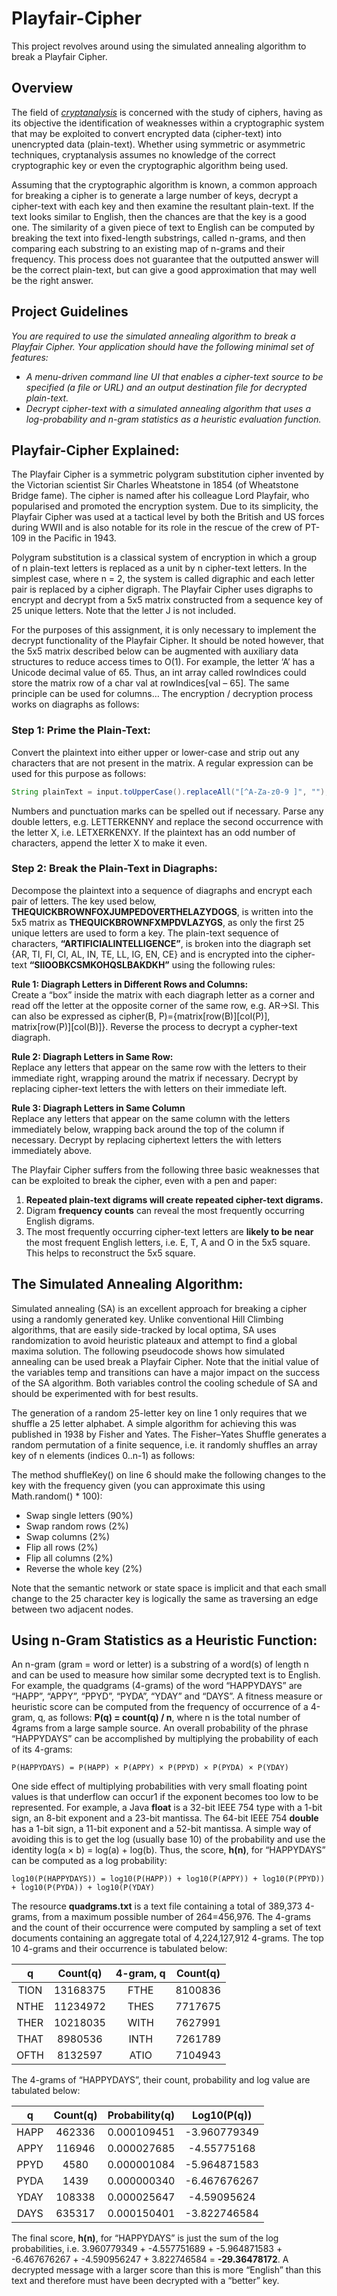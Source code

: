 # Playfair-Cipher
This project revolves around using the simulated annealing algorithm to break a Playfair Cipher.

## Overview
The field of *[cryptanalysis](https://en.wikipedia.org/wiki/Cryptanalysis)* is concerned with the study of ciphers, having as its objective the identification of weaknesses within a cryptographic system that may be exploited to convert encrypted data (cipher-text) into unencrypted data (plain-text). Whether using symmetric or asymmetric techniques, cryptanalysis assumes no knowledge of the correct cryptographic key or even the cryptographic algorithm being used. 

Assuming that the cryptographic algorithm is known, a common approach for breaking a cipher is to generate a large number of keys, decrypt a cipher-text with each key and then examine the resultant plain-text. If the text looks similar to English, then the chances are that the key is a good one. The similarity of a given piece of text to English can be computed by breaking the text into fixed-length substrings, called n-grams, and then comparing each substring to an existing map of n-grams and their frequency. This process does not guarantee that the outputted answer will be the correct plain-text, but can give a good approximation that may well be the right answer.

## Project Guidelines
*You are required to use the simulated annealing algorithm to break a Playfair Cipher. Your application should have the following minimal set of features:* 

* *A menu-driven command line UI that enables a cipher-text source to be specified (a file or URL) and an output destination file for decrypted plain-text.* 
* *Decrypt cipher-text with a simulated annealing algorithm that uses a log-probability and n-gram statistics as a heuristic evaluation function.* 

## Playfair-Cipher Explained:
The Playfair Cipher is a symmetric polygram substitution cipher invented by the Victorian scientist Sir Charles Wheatstone in 1854 (of Wheatstone Bridge fame). The cipher is named after his colleague Lord Playfair, who popularised and promoted the encryption system. Due to its simplicity, the Playfair Cipher was used at a tactical level by both the British and US forces during WWII and is also notable for its role in the rescue of the crew of PT-109 in the Pacific in 1943. 
 
Polygram substitution is a classical system of encryption in which a group of n plain-text letters is replaced as a unit by n cipher-text letters. In the simplest case, where n = 2, the system is called digraphic and each letter pair is replaced by a cipher digraph. The Playfair Cipher uses digraphs to encrypt and decrypt from a 5x5 matrix constructed from a sequence key of 25 unique letters. Note that the letter J is not included.  
 
For the purposes of this assignment, it is only necessary to implement the decrypt functionality of the Playfair Cipher. It should be noted however, that the 5x5 matrix described below can be augmented with auxiliary data structures to reduce access times to O(1). For example, the letter ‘A’ has a Unicode decimal value of 65. Thus, an int array called rowIndices could store the matrix row of a char val at  rowIndices[val – 65]. The same principle can be used for columns…  The encryption / decryption process works on diagraphs as follows:

### Step 1: Prime the Plain-Text:
Convert the plaintext into either upper or lower-case and strip out any characters that are not present in the matrix. A regular expression can be used for this purpose as follows:  

```java
String plainText = input.toUpperCase().replaceAll("[^A-Za-z0-9 ]", "");
```

Numbers and punctuation marks can be spelled out if necessary. Parse any double letters, e.g. LETTERKENNY and replace the second occurrence with the letter X, i.e. LETXERKENXY. If the plaintext has an odd number of characters, append the letter X to make it even. 

### Step 2: Break the Plain-Text in Diagraphs:
Decompose the plaintext into a sequence of diagraphs and encrypt each pair of letters. The key used below, **THEQUICKBROWNFOXJUMPEDOVERTHELAZYDOGS**, is written into the 5x5 matrix as **THEQUICKBROWNFXMPDVLAZYGS**, as only the first 25 unique letters are used to form a key. The plain-text sequence of characters, **“ARTIFICIALINTELLIGENCE”**, is broken into the diagraph set {AR, TI, FI, CI, AL, IN, TE, LL, IG, EN, CE} and is encrypted into the cipher-text **“SIIOOBKCSMKOHQSLBAKDKH”** using the following rules:

**Rule 1: Diagraph Letters in Different Rows and Columns:**  
Create a “box” inside the matrix with each diagraph letter as a corner and read off the letter at the opposite corner of the same row, e.g. AR→SI. This can also be expressed as cipher(B, P)={matrix[row(B)][col(P)], matrix[row(P)][col(B)]}. Reverse the process to decrypt a cypher-text diagraph. 

**Rule 2: Diagraph Letters in Same Row:**  
Replace any letters that appear on the same row with the letters to their immediate right, wrapping around the matrix if necessary. Decrypt by replacing cipher-text letters the with letters on their immediate left.

**Rule 3: Diagraph Letters in Same Column**  
Replace any letters that appear on the same column with the letters immediately below, wrapping back around the top of the column if necessary. Decrypt by replacing ciphertext letters the with letters immediately above. 

The Playfair Cipher suffers from the following three basic weaknesses that can be exploited to break the cipher, even with a pen and paper:  

1. **Repeated plain-text digrams will create repeated cipher-text digrams.**
2. Digram **frequency counts** can reveal the most frequently occurring English digrams. 
3. The most frequently occurring cipher-text letters are **likely to be near** the most frequent English letters, i.e. E, T, A and O in the 5x5 square. This helps to reconstruct the 5x5 square. 

## The Simulated Annealing Algorithm:
Simulated annealing (SA) is an excellent approach for breaking a cipher using a randomly generated key. Unlike conventional Hill Climbing algorithms, that are easily side-tracked by local optima, SA uses randomization to avoid heuristic plateaux and attempt to find a global maxima solution. The following pseudocode shows how simulated annealing can be used break a Playfair Cipher. Note that the initial value of the variables temp and transitions can have a major impact on the success of the SA algorithm. Both variables control the cooling schedule of SA and should be experimented with for best results.

The generation of a random 25-letter key on line 1 only requires that we shuffle a 25 letter alphabet. A simple algorithm for achieving this was published in 1938 by Fisher and Yates. The Fisher–Yates Shuffle generates a random permutation of a finite sequence, i.e. it randomly shuffles an array key of n elements (indices 0..n-1) as follows:

The method shuffleKey() on line 6 should make the following changes to the key with the frequency given (you can approximate this using Math.random() * 100): 
* Swap single letters (90%) 
* Swap random rows (2%) 
* Swap columns (2%)
* Flip all rows (2%) 
* Flip all columns (2%) 
* Reverse the whole key (2%) 

Note that the semantic network or state space is implicit and that each small change to the 25 character key is logically the same as traversing an edge between two adjacent nodes. 

## Using n-Gram Statistics as a Heuristic Function:
An n-gram (gram = word or letter) is a substring of a word(s) of length n and can be used to measure how similar some decrypted text is to English. For example, the quadgrams (4-grams) of the word “HAPPYDAYS” are “HAPP”, “APPY”, “PPYD”, “PYDA”, “YDAY” and “DAYS”. A fitness measure or heuristic score can be computed from the frequency of occurrence of a 4-gram, q, as follows: **P(q) = count(q) / n**, where n is the total number of 4grams from a large sample source. An overall probability of the phrase “HAPPYDAYS” can be accomplished by multiplying the probability of each of its 4-grams:

```
P(HAPPYDAYS) = P(HAPP) × P(APPY) × P(PPYD) × P(PYDA) × P(YDAY)
```

One side effect of multiplying probabilities with very small floating point values is that underflow can occur1 if the exponent becomes too low to be represented. For example, a Java **float** is a 32-bit IEEE 754 type with a 1-bit sign, an 8-bit exponent and a 23-bit mantissa. The 64-bit IEEE 754 **double** has a 1-bit sign, a 11-bit exponent and a 52-bit mantissa. A simple way of avoiding this is to get the log (usually base 10) of the probability and use the identity log(a × b) = log(a) + log(b). Thus, the score, **h(n)**, for “HAPPYDAYS” can be computed as a log probability:

```
log10(P(HAPPYDAYS)) = log10(P(HAPP)) + log10(P(APPY)) + log10(P(PPYD)) + log10(P(PYDA)) + log10(P(YDAY) 
```

The resource **quadgrams.txt** is a text file containing a total of 389,373 4-grams, from a maximum possible number of 264=456,976. The 4-grams and the count of their occurrence were computed by sampling a set of text documents containing an aggregate total of 4,224,127,912 4-grams. The top 10 4-grams and their occurrence is tabulated below:    

| q        | Count(q)           | 4-gram, q  | Count(q)   |
| :-------------: |:-------------:| :-----:| :-------: |
| TION      | 13168375 | FTHE | 8100836 |
| NTHE      | 11234972      |   THES | 7717675 |
| THER | 10218035      |    WITH | 7627991 |
| THAT  | 8980536  | INTH  | 7261789 |
| OFTH  | 8132597 | ATIO  | 7104943  |

The 4-grams of “HAPPYDAYS”, their count, probability and log value are tabulated below:  

| q        | Count(q)           | Probability(q)  | Log10(P(q))   |
| :-------------: |:-------------:| :-----:| :-------: |
| HAPP | 462336 | 0.000109451 | -3.960779349 |
| APPY | 116946 | 0.000027685 | -4.55775168 |
| PPYD | 4580 | 0.000001084 | -5.964871583  | 
| PYDA | 1439 | 0.000000340 | -6.467676267  |
| YDAY | 108338 | 0.000025647 | -4.59095624 |
| DAYS | 635317 | 0.000150401 | -3.822746584 | 

The final score, **h(n)**, for “HAPPYDAYS” is just the sum of the log probabilities, i.e. 3.960779349 + -4.557751689 + -5.964871583 + -6.467676267 + -4.590956247 + 3.822746584 = **-29.36478172**. A decrypted message with a larger score than this is more “English” than this text and therefore must have been decrypted with a “better” key.

